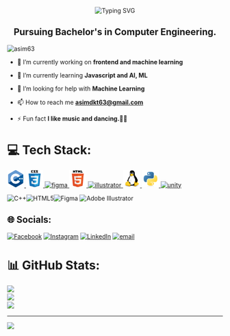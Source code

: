 <p align="center">
  <img src="https://readme-typing-svg.demolab.com?font=Fira+Code&size=24&duration=3000&pause=2000&color=FFFFFF&center=true&vCenter=true&width=500&lines=Hi,+I'm+Asim+Poudel" alt="Typing SVG" />
</p>
<h2 align="center">Pursuing Bachelor's in Computer Engineering.</h2>


<p align="left"> <img src="https://komarev.com/ghpvc/?username=asim63&label=Profile%20views&color=0e75b6&style=flat" alt="asim63" /> </p>

- 🔭 I’m currently working on **frontend and machine learning**

- 🌱 I’m currently learning **Javascript and AI, ML**

- 🤝 I’m looking for help with **Machine Learning**

- 📫 How to reach me **asimdkt63@gmail.com**

- ⚡ Fun fact **I like music and dancing.🕺🪩**

# 💻 Tech Stack:
<p align="left"> <a href="https://www.w3schools.com/cpp/" target="_blank" rel="noreferrer"> <img src="https://raw.githubusercontent.com/devicons/devicon/master/icons/cplusplus/cplusplus-original.svg" alt="cplusplus" width="40" height="40"/> </a> <a href="https://www.w3schools.com/css/" target="_blank" rel="noreferrer"> <img src="https://raw.githubusercontent.com/devicons/devicon/master/icons/css3/css3-original-wordmark.svg" alt="css3" width="40" height="40"/> </a> <a href="https://www.figma.com/" target="_blank" rel="noreferrer"> <img src="https://www.vectorlogo.zone/logos/figma/figma-icon.svg" alt="figma" width="40" height="40"/> </a> <a href="https://www.w3.org/html/" target="_blank" rel="noreferrer"> <img src="https://raw.githubusercontent.com/devicons/devicon/master/icons/html5/html5-original-wordmark.svg" alt="html5" width="40" height="40"/> </a> <a href="https://www.adobe.com/in/products/illustrator.html" target="_blank" rel="noreferrer"> <img src="https://www.vectorlogo.zone/logos/adobe_illustrator/adobe_illustrator-icon.svg" alt="illustrator" width="40" height="40"/> </a> <a href="https://www.linux.org/" target="_blank" rel="noreferrer"> <img src="https://raw.githubusercontent.com/devicons/devicon/master/icons/linux/linux-original.svg" alt="linux" width="40" height="40"/> </a>  <a href="https://www.python.org" target="_blank" rel="noreferrer"> <img src="https://raw.githubusercontent.com/devicons/devicon/master/icons/python/python-original.svg" alt="python" width="40" height="40"/> </a> <a href="https://unity.com/" target="_blank" rel="noreferrer"> <img src="https://www.vectorlogo.zone/logos/unity3d/unity3d-icon.svg" alt="unity" width="40" height="40"/> </a> </p>

![C++](https://img.shields.io/badge/c++-%2300599C.svg?style=for-the-badge&logo=c%2B%2B&logoColor=white)![HTML5](https://img.shields.io/badge/html5-%23E34F26.svg?style=for-the-badge&logo=html5&logoColor=white)![Figma](https://img.shields.io/badge/figma-%23F24E1E.svg?style=for-the-badge&logo=figma&logoColor=white) ![Adobe Illustrator](https://img.shields.io/badge/adobe%20illustrator-%23FF9A00.svg?style=for-the-badge&logo=adobe%20illustrator&logoColor=white) 


## 🌐 Socials:
[![Facebook](https://img.shields.io/badge/Facebook-%231877F2.svg?logo=Facebook&logoColor=white)](https://facebook.com/asim.poudel.56) [![Instagram](https://img.shields.io/badge/Instagram-%23E4405F.svg?logo=Instagram&logoColor=white)](https://instagram.com/poudel.asim) [![LinkedIn](https://img.shields.io/badge/LinkedIn-%230077B5.svg?logo=linkedin&logoColor=white)](https://linkedin.com/in/in/asim-poudel-4b302b347) [![email](https://img.shields.io/badge/Email-D14836?logo=gmail&logoColor=white)](mailto:asimdkt63@gmail.com) 

# 📊 GitHub Stats:
![](https://github-readme-stats.vercel.app/api?username=asim63&theme=dark&hide_border=false&include_all_commits=false&count_private=false)<br/>
![](https://nirzak-streak-stats.vercel.app/?user=asim63&theme=dark&hide_border=false)<br/>
![](https://github-readme-stats.vercel.app/api/top-langs/?username=asim63&theme=dark&hide_border=false&include_all_commits=false&count_private=false&layout=compact)

---
[![](https://visitcount.itsvg.in/api?id=asim63&icon=0&color=0)](https://visitcount.itsvg.in)

<!-- Proudly created with GPRM ( https://gprm.itsvg.in ) -->

